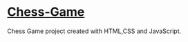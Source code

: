 # [Chess-Game](https://pauloskatostaris.github.io/Chess-Game/)
Chess Game project created with HTML,CSS and JavaScript.
